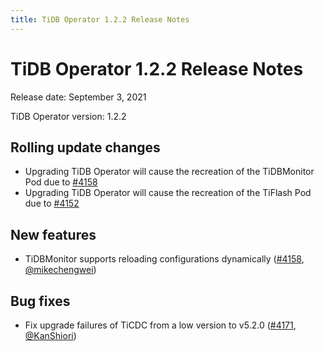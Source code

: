 ```yaml
---
title: TiDB Operator 1.2.2 Release Notes
---
```


# TiDB Operator 1.2.2 Release Notes

Release date: September 3, 2021

TiDB Operator version: 1.2.2

## Rolling update changes

- Upgrading TiDB Operator will cause the recreation of the TiDBMonitor Pod due to [#4158](https://github.com/pingcap/tidb-operator/pull/4158)
- Upgrading TiDB Operator will cause the recreation of the TiFlash Pod due to [#4152](https://github.com/pingcap/tidb-operator/pull/4152)

## New features

- TiDBMonitor supports reloading configurations dynamically ([#4158](https://github.com/pingcap/tidb-operator/pull/4158), [@mikechengwei](https://github.com/mikechengwei))

## Bug fixes

- Fix upgrade failures of TiCDC from a low version to v5.2.0 ([#4171](https://github.com/pingcap/tidb-operator/pull/4171), [@KanShiori](https://github.com/KanShiori))
